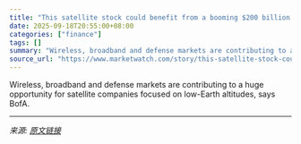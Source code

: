 ```yaml
---
title: "This satellite stock could benefit from a booming $200 billion opportunity"
date: 2025-09-18T20:55:00+08:00
categories: ["finance"]
tags: []
summary: "Wireless, broadband and defense markets are contributing to a huge opportunity for satellite companies focused on low-Earth altitudes, says BofA."
source_url: "https://www.marketwatch.com/story/this-satellite-stock-could-benefit-from-a-booming-200-billion-opportunity-ea34b223?mod=mw_rss_topstories"
---
```


Wireless, broadband and defense markets are contributing to a huge opportunity for satellite companies focused on low-Earth altitudes, says BofA.

---

*来源: [原文链接](https://www.marketwatch.com/story/this-satellite-stock-could-benefit-from-a-booming-200-billion-opportunity-ea34b223?mod=mw_rss_topstories)*
